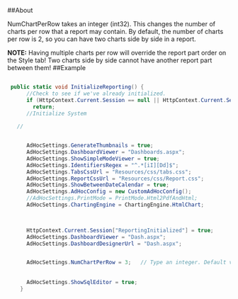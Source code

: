 ##About

NumChartPerRow takes an integer (int32). This changes the number of charts per row that a report may contain. By default, the number of charts per row is 2, so you can have two charts side by side in a report. 

**NOTE:** Having multiple charts per row will override the report part order on the Style tab! Two charts side by side cannot have another report part between them!
##Example

```csharp

 public static void InitializeReporting() {
      //Check to see if we've already initialized.
      if (HttpContext.Current.Session == null || HttpContext.Current.Session["ReportingInitialized"] != null)
        return;
      //Initialize System
  
   //   


      AdHocSettings.GenerateThumbnails = true;
      AdHocSettings.DashboardViewer = "Dashboards.aspx";
      AdHocSettings.ShowSimpleModeViewer = true;
      AdHocSettings.IdentifiersRegex = "^.*[iI][Dd]$";
      AdHocSettings.TabsCssUrl = "Resources/css/tabs.css";
      AdHocSettings.ReportCssUrl = "Resources/css/Report.css";
      AdHocSettings.ShowBetweenDateCalendar = true;
      AdHocSettings.AdHocConfig = new CustomAdHocConfig();
      //AdHocSettings.PrintMode = PrintMode.Html2PdfAndHtml;
      AdHocSettings.ChartingEngine = ChartingEngine.HtmlChart;


      
      HttpContext.Current.Session["ReportingInitialized"] = true;
      AdHocSettings.DashboardViewer = "Dash.aspx";
      AdHocSettings.DashboardDesignerUrl = "Dash.aspx";


      AdHocSettings.NumChartPerRow = 3;   // Type an integer. Default value is 2
      
      
      AdHocSettings.ShowSqlEditor = true;
    }


```